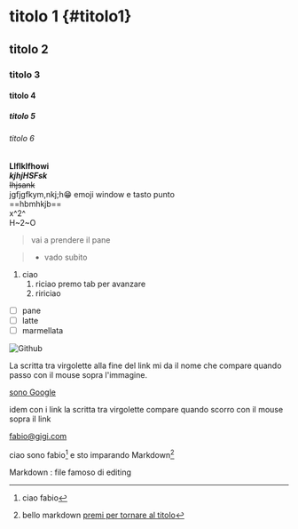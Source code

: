 # titolo 1 {#titolo1}  

## titolo 2

### titolo 3

#### titolo 4

##### titolo 5 

###### titolo 6

**Llflklfhowi** <br>
***kjhjHSFsk***<br>
~~lhjsank~~<br>
jgfjgfkym,nkj;h😁  emoji window e tasto punto<br>
==hbmhkjb==<br>
x^2^<br>
H~2~O

> vai a prendere il pane

> - vado subito 

1. ciao
    1. riciao premo tab per avanzare 
    2. ririciao 


- [ ] pane
- [ ] latte
- [ ] marmellata

![Github](https://miro.medium.com/v2/resize:fit:1400/format:webp/1*szh8mWDRMbK5R7hlhWuHhA.png "immagine di Github")

La scritta tra virgolette alla fine del link mi da il nome che compare quando passo con il mouse sopra l'immagine.

[sono Google](https://google.com "i m Google")

idem con i link la scritta tra virgolette compare quando scorro con il mouse sopra il link

<fabio@gigi.com>

ciao sono fabio[^1] e sto imparando Markdown[^2]


Markdown
:   file famoso di editing





[^1]: ciao fabio
[^2]: bello markdown
[premi per tornare al titolo](#titolo1)


